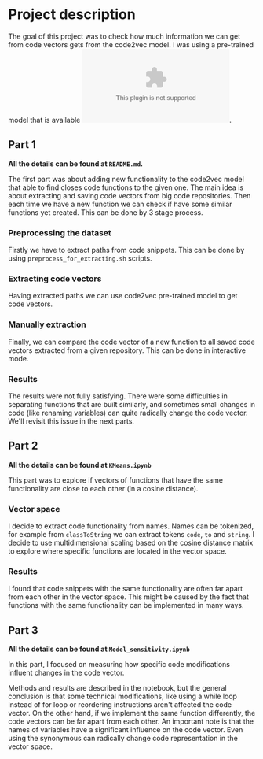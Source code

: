 # Project description
The goal of this project was to check how much information we can get from code vectors gets from the code2vec model. I was using a pre-trained model that is available ![here](https://s3.amazonaws.com/code2vec/model/java14m_model.tar.gz).


## Part 1

**All the details can be found at `README.md`.**

The first part was about adding new functionality to the code2vec model that able to find closes code functions to the given one. 
The main idea is about extracting and saving code vectors from big code repositories. Then each time we have a new function we can check if have some similar functions yet created.
This can be done by 3 stage process.

### Preprocessing the dataset

Firstly we have to extract paths from code snippets. This can be done by using `preprocess_for_extracting.sh` scripts.

### Extracting code vectors

Having extracted paths we can use code2vec pre-trained model to get code vectors.

### Manually extraction

Finally, we can compare the code vector of a new function to all saved code vectors extracted from a given repository. This can be done in interactive mode.

### Results

The results were not fully satisfying. There were some difficulties in separating functions that are built similarly, and sometimes small changes in code (like renaming variables) can quite radically change the code vector. We'll revisit this issue in the next parts.

## Part 2

**All the details can be found at `KMeans.ipynb`**

This part was to explore if vectors of functions that have the same functionality are close to each other (in a cosine distance).

### Vector space

I decide to extract code functionality from names. Names can be tokenized, for example from `classToString` we can extract tokens `code`, `to` and `string`.
I decide to use multidimensional scaling based on the cosine distance matrix to explore where specific functions are located in the vector space. 

### Results

I found that code snippets with the same functionality are often far apart from each other in the vector space. This might be caused by the fact that functions with the same functionality can be implemented in many ways.

## Part 3

**All the details can be found at `Model_sensitivity.ipynb`**

In this part, I focused on measuring how specific code modifications influent changes in the code vector.

Methods and results are described in the notebook, but the general conclusion is that some technical modifications, like using a while loop instead of for loop or reordering instructions aren't affected the code vector. On the other hand, if we implement the same function differently, the code vectors can be far apart from each other. An important note is that the names of variables have a significant influence on the code vector. Even using the synonymous can radically change code representation in the vector space.
